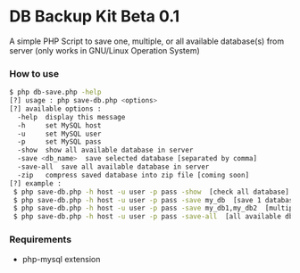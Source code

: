 # DB Backup Kit Beta 0.1
A simple PHP Script to save one, multiple, or all available database(s) from server (only works in GNU/Linux Operation System)


### How to use

```sh
$ php db-save.php -help
[?] usage : php save-db.php <options>
[?] available options : 
  -help	 display this message
  -h	 set MySQL host
  -u	 set MySQL user
  -p	 set MySQL pass
  -show	 show all available database in server
  -save <db_name>  save selected database [separated by comma]
  -save-all  save all available database in server
  -zip	 compress saved database into zip file [coming soon]
[?] example : 
 $ php save-db.php -h host -u user -p pass -show  [check all database]
 $ php save-db.php -h host -u user -p pass -save my_db  [save 1 database]
 $ php save-db.php -h host -u user -p pass -save my_db1,my_db2  [multiple db]
 $ php save-db.php -h host -u user -p pass -save-all  [all available db]
```

### Requirements

 - php-mysql extension